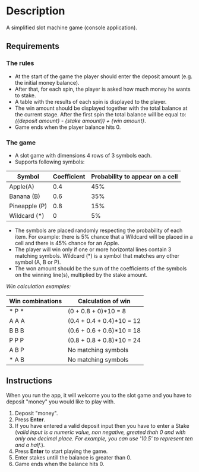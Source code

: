 # Description
A simplified slot machine game (console application).

## Requirements

### The rules
- At the start of the game the player should enter the deposit amount (e.g. the initial money balance).
-  After that, for each spin, the player is asked how much money he wants to stake.
- A table with the results of each spin is displayed to the player.
- The win amount should be displayed together with the total balance at the current stage. After the first spin the total balance will be equal to: *({deposit amount} - {stake amount}) + {win amount}*.
- Game ends when the player balance hits 0.

### The game
- A slot game with dimensions 4 rows of 3 symbols each.
- Supports following symbols:

| Symbol        |  Coefficient  |  Probability to appear on a cell |
| ------------- | ------------- | -------------------------------- |
| Apple(A)      |  0.4          |  45%                             |
| Banana (B)    |  0.6          |  35%                             |
| Pineapple (P) |  0.8          |  15%                             |
| Wildcard (*)  |  0            |  5%                              |

- The symbols are placed randomly respecting the probability of each item. For example: there is 5% chance that a Wildcard will be placed in a cell and there is 45% chance for an Apple.
- The player will win only if one or more horizontal lines contain 3 matching symbols. Wildcard (*) is a symbol that matches any other symbol (A, B or P).
- The won amount should be the sum of the coefficients of the symbols on the winning line(s), multiplied by the stake amount.

*Win calculation examples:*

| Win combinations | Calculation of win        |
| ---------------- | --------------------------|
| * P *            | (0 + 0.8 + 0)*10 = 8      |
| A A A            | (0.4 + 0.4 + 0.4)*10 = 12 |
| B B B            | (0.6 + 0.6 + 0.6)*10 = 18 |
| P P P            | (0.8 + 0.8 + 0.8)*10 = 24 |
| A B P            | No matching symbols       |
| * A B            | No matching symbols       |

## Instructions

When you run the app, it will welcome you to the slot game and you have to deposit "money" you would like to play with. 

1. Deposit "money".
2. Press **Enter**.
3. If you have entered a valid deposit input then you have to enter a Stake (*valid input is a numeric value, non negative, greated thah 0 and with only one decimal place. For example, you can use '10.5' to represent ten and a half.*).
4. Press **Enter** to start playing the game.
5. Enter stakes untill the balance is greater than 0.
6. Game ends when the balance hits 0.
